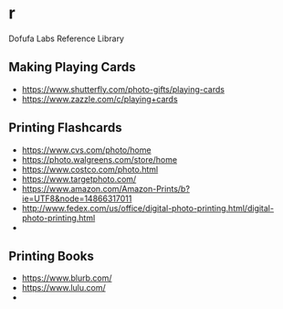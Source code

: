 # r
Dofufa Labs Reference Library

## Making Playing Cards
  + https://www.shutterfly.com/photo-gifts/playing-cards
  + https://www.zazzle.com/c/playing+cards

## Printing Flashcards

  + https://www.cvs.com/photo/home
  + https://photo.walgreens.com/store/home
  + https://www.costco.com/photo.html
  + https://www.targetphoto.com/
  + https://www.amazon.com/Amazon-Prints/b?ie=UTF8&node=14866317011
  + http://www.fedex.com/us/office/digital-photo-printing.html/digital-photo-printing.html
  + 

## Printing Books

  + https://www.blurb.com/
  + https://www.lulu.com/
  + 
  

